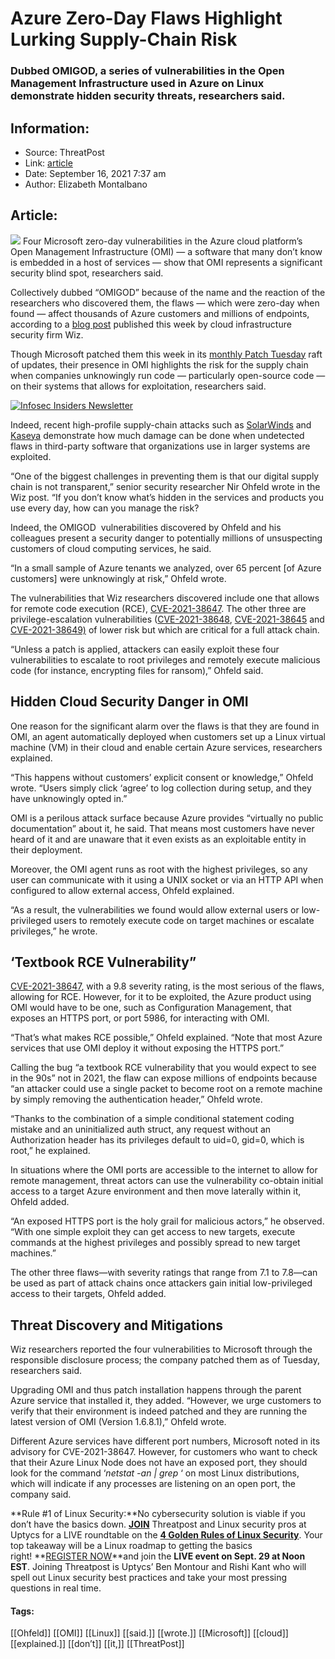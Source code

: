 # Azure Zero-Day Flaws Highlight Lurking Supply-Chain Risk
### Dubbed OMIGOD, a series of vulnerabilities in the Open Management Infrastructure used in Azure on Linux demonstrate hidden security threats, researchers said.

## Information:
+ Source: ThreatPost
+ Link: [article](https://kasperskycontenthub.com/threatpost-global/?p=169508)
+ Date: September 16, 2021  7:37 am
+ Author: Elizabeth Montalbano


## Article:
![](https://media.threatpost.com/wp-content/uploads/sites/103/2021/08/17145342/cloud-e1629226435519.jpg)
Four Microsoft zero-day vulnerabilities in the Azure cloud platform’s Open Management Infrastructure (OMI) — a software that many don’t know is embedded in a host of services — show that OMI represents a significant security blind spot, researchers said.


Collectively dubbed “OMIGOD” because of the name and the reaction of the researchers who discovered them, the flaws — which were zero-day when found — affect thousands of Azure customers and millions of endpoints, according to a [blog post](https://www.wiz.io/blog/secret-agent-exposes-azure-customers-to-unauthorized-code-execution) published this week by cloud infrastructure security firm Wiz.


Though Microsoft patched them this week in its [monthly Patch Tuesday](https://threatpost.com/microsoft-patch-tuesday-exploited-windows-zero-day/169459/) raft of updates, their presence in OMI highlights the risk for the supply chain when companies unknowingly run code — particularly open-source code — on their systems that allows for exploitation, researchers said.


[![Infosec Insiders Newsletter](https://media.threatpost.com/wp-content/uploads/sites/103/2021/07/10165815/infosec_insiders_in_article_promo.png)](https://threatpost.com/infosec-insider-subscription-page/?utm_source=ART&utm_medium=ART&utm_campaign=InfosecInsiders_Newsletter_Promo/)


Indeed, recent high-profile supply-chain attacks such as [SolarWinds](https://threatpost.com/solarwinds-attackers-dhs-emails/165110/) and [Kaseya](https://threatpost.com/kaseya-patches-zero-days-revil-attacks/167670/) demonstrate how much damage can be done when undetected flaws in third-party software that organizations use in larger systems are exploited.


“One of the biggest challenges in preventing them is that our digital supply chain is not transparent,” senior security researcher Nir Ohfeld wrote in the Wiz post. “If you don’t know what’s hidden in the services and products you use every day, how can you manage the risk?


Indeed, the OMIGOD  vulnerabilities discovered by Ohfeld and his colleagues present a security danger to potentially millions of unsuspecting customers of cloud computing services, he said.


“In a small sample of Azure tenants we analyzed, over 65 percent [of Azure customers] were unknowingly at risk,” Ohfeld wrote.


The vulnerabilities that Wiz researchers discovered include one that allows for remote code execution (RCE), [CVE-2021-38647](https://msrc.microsoft.com/update-guide/vulnerability/CVE-2021-38647). The other three are privilege-escalation vulnerabilities ([CVE-2021-38648](https://msrc.microsoft.com/update-guide/vulnerability/CVE-2021-38648), [CVE-2021-38645](https://msrc.microsoft.com/update-guide/vulnerability/CVE-2021-38645) and [CVE-2021-38649)](https://msrc.microsoft.com/update-guide/vulnerability/CVE-2021-38649) of lower risk but which are critical for a full attack chain.


“Unless a patch is applied, attackers can easily exploit these four vulnerabilities to escalate to root privileges and remotely execute malicious code (for instance, encrypting files for ransom),” Ohfeld said.


**Hidden Cloud Security Danger in OMI**
---------------------------------------


One reason for the significant alarm over the flaws is that they are found in OMI, an agent automatically deployed when customers set up a Linux virtual machine (VM) in their cloud and enable certain Azure services, researchers explained.


“This happens without customers’ explicit consent or knowledge,” Ohfeld wrote. “Users simply click ‘agree’ to log collection during setup, and they have unknowingly opted in.”


OMI is a perilous attack surface because Azure provides “virtually no public documentation” about it, he said. That means most customers have never heard of it and are unaware that it even exists as an exploitable entity in their deployment.


Moreover, the OMI agent runs as root with the highest privileges, so any user can communicate with it using a UNIX socket or via an HTTP API when configured to allow external access, Ohfeld explained.


“As a result, the vulnerabilities we found would allow external users or low-privileged users to remotely execute code on target machines or escalate privileges,” he wrote.


**‘Textbook RCE Vulnerability”**
--------------------------------


[CVE-2021-38647](https://msrc.microsoft.com/update-guide/vulnerability/CVE-2021-38647), with a 9.8 severity rating, is the most serious of the flaws, allowing for RCE. However, for it to be exploited, the Azure product using OMI would have to be one, such as Configuration Management, that exposes an HTTPS port, or port 5986, for interacting with OMI.


“That’s what makes RCE possible,” Ohfeld explained. “Note that most Azure services that use OMI deploy it without exposing the HTTPS port.”


Calling the bug “a textbook RCE vulnerability that you would expect to see in the 90s” not in 2021, the flaw can expose millions of endpoints because “an attacker could use a single packet to become root on a remote machine by simply removing the authentication header,” Ohfeld wrote.


“Thanks to the combination of a simple conditional statement coding mistake and an uninitialized auth struct, any request without an Authorization header has its privileges default to uid=0, gid=0, which is root,” he explained.


In situations where the OMI ports are accessible to the internet to allow for remote management, threat actors can use the vulnerability co-obtain initial access to a target Azure environment and then move laterally within it, Ohfeld added.


“An exposed HTTPS port is the holy grail for malicious actors,” he observed. “With one simple exploit they can get access to new targets, execute commands at the highest privileges and possibly spread to new target machines.”


The other three flaws—with severity ratings that range from 7.1 to 7.8—can be used as part of attack chains once attackers gain initial low-privileged access to their targets, Ohfeld added.


**Threat Discovery and Mitigations**
------------------------------------


Wiz researchers reported the four vulnerabilities to Microsoft through the responsible disclosure process; the company patched them as of Tuesday, researchers said.


Upgrading OMI and thus patch installation happens through the parent Azure service that installed it, they added. “However, we urge customers to verify that their environment is indeed patched and they are running the latest version of OMI (Version 1.6.8.1),” Ohfeld wrote.


Different Azure services have different port numbers, Microsoft noted in its advisory for CVE-2021-38647. However, for customers who want to check that their Azure Linux Node does not have an exposed port, they should look for the command ‘*netstat -an | grep <port-number>*‘ on most Linux distributions, which will indicate if any processes are listening on an open port, the company said.


**Rule #1 of Linux Security:**No cybersecurity solution is viable if you don’t have the basics down. **[JOIN](https://threatpost.com/webinars/4-golden-rules-linux-security/?utm_source=ART&utm_medium=ART&utm_campaign=September_Uptycs_Webinar)** Threatpost and Linux security pros at Uptycs for a LIVE roundtable on the **[4 Golden Rules of Linux Security](https://threatpost.com/webinars/4-golden-rules-linux-security/?utm_source=ART&utm_medium=ART&utm_campaign=September_Uptycs_Webinar)**. Your top takeaway will be a Linux roadmap to getting the basics right! **[REGISTER NOW](https://threatpost.com/webinars/4-golden-rules-linux-security/?utm_source=ART&utm_medium=ART&utm_campaign=September_Uptycs_Webinar)**and join the **LIVE event on Sept. 29 at Noon EST**. Joining Threatpost is Uptycs’ Ben Montour and Rishi Kant who will spell out Linux security best practices and take your most pressing questions in real time.




#### Tags:
[[Ohfeld]] [[OMI]] [[Linux]] [[said.]] [[wrote.]] [[Microsoft]] [[cloud]] [[explained.]] [[don’t]] [[it,]] [[ThreatPost]]
